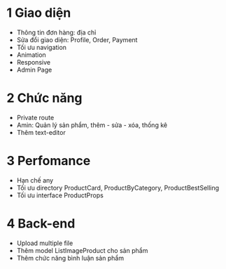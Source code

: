 
# 1 Giao diện
-   Thông tin đơn hàng: địa chỉ
-   Sửa đổi giao diện: Profile, Order, Payment
-   Tối ưu navigation
-   Animation
-   Responsive
-   Admin Page
# 2 Chức năng
-   Private route
-   Amin: Quản lý sản phẩm, thêm - sửa - xóa, thống kê
-   Thêm text-editor
# 3 Perfomance
-   Hạn chế any
-   Tối ưu directory ProductCard, ProductByCategory, ProductBestSelling
-   Tối ưu interface ProductProps

# 4 Back-end

-   Upload multiple file
-   Thêm model ListImageProduct cho sản phẩm
-   Thêm chức năng bình luận sản phẩm
